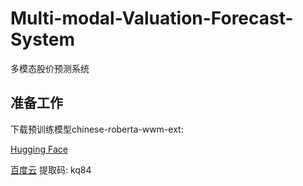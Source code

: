 # Multi-modal-Valuation-Forecast-System
多模态股价预测系统 

## 准备工作
下载预训练模型chinese-roberta-wwm-ext:

[Hugging Face](https://huggingface.co/hfl/chinese-roberta-wwm-ext)

[百度云](https://pan.baidu.com/s/1pOHj0VViGEd2ECN8kg0mcA) 提取码: kq84
